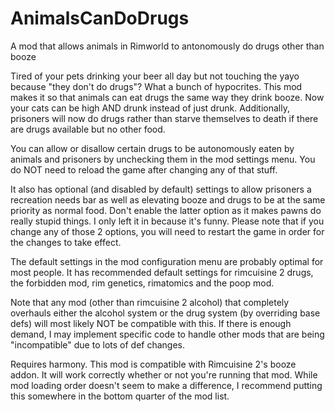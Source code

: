 # AnimalsCanDoDrugs
A mod that allows animals in Rimworld to antonomously do drugs other than booze

Tired of your pets drinking your beer all day but not touching the yayo because "they don't do drugs"? What a bunch of hypocrites. This mod makes it so that animals can eat drugs the same way they drink booze. Now your cats can be high AND drunk instead of just drunk. Additionally, prisoners will now do drugs rather than starve themselves to death if there are drugs available but no other food.

You can allow or disallow certain drugs to be autonomously eaten by animals and prisoners by unchecking them in the mod settings menu. You do NOT need to reload the game after changing any of that stuff.

It also has optional (and disabled by default) settings to allow prisoners a recreation needs bar as well as elevating booze and drugs to be at the same priority as normal food. Don't enable the latter option as it makes pawns do really stupid things. I only left it in because it's funny. Please note that if you change any of those 2 options, you will need to restart the game in order for the changes to take effect.

The default settings in the mod configuration menu are probably optimal for most people. It has recommended default settings for rimcuisine 2 drugs, the forbidden mod, rim genetics, rimatomics and the poop mod.

Note that any mod (other than rimcuisine 2 alcohol) that completely overhauls either the alcohol system or the drug system (by overriding base defs) will most likely NOT be compatible with this. If there is enough demand, I may implement specific code to handle other mods that are being "incompatible" due to lots of def changes.

Requires harmony. This mod is compatible with Rimcuisine 2's booze addon. It will work correctly whether or not you're running that mod. While mod loading order doesn't seem to make a difference, I recommend putting this somewhere in the bottom quarter of the mod list.
